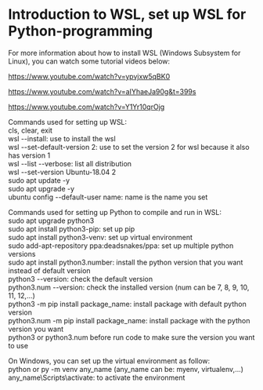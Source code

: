 # Introduction to WSL, set up WSL for Python-programming 
For more information about how to install WSL (Windows Subsystem for Linux), you can watch some tutorial videos below:

https://www.youtube.com/watch?v=ypvjxw5qBK0

https://www.youtube.com/watch?v=aIYhaeJa90g&t=399s

https://www.youtube.com/watch?v=Y1Yr10qrOjg

Commands used for setting up WSL: <br>
cls, clear, exit <br>
wsl --install: use to install the wsl <br>
wsl --set-default-version 2: use to set the version 2 for wsl because it also has version 1 <br> 
wsl --list --verbose: list all distribution <br>
wsl --set-version Ubuntu-18.04 2 <br>
sudo apt update -y <br>
sudo apt upgrade -y <br>
ubuntu config --default-user name: name is the name you set <br>

Commands used for setting up Python to compile and run in WSL: <br>
sudo apt upgrade python3 <br>
sudo apt install python3-pip: set up pip <br>
sudo apt install python3-venv: set up virtual environment <br>
sudo add-apt-repository ppa:deadsnakes/ppa: set up multiple python versions <br>
sudo apt install python3.number: install the python version that you want instead of default version <br>
python3 --version: check the default version <br>
python3.num --version: check the installed version (num can be 7, 8, 9, 10, 11, 12,...) <br>
python3 -m pip install package_name: install package with default python version <br>
python3.num -m pip install package_name: install package with the python version you want <br>
python3 or python3.num before run code to make sure the version you want to use

On Windows, you can set up the virtual environment as follow: <br>
python or py -m venv any_name (any_name can be: myenv, virtualenv,...) <br>
any_name\Scripts\activate: to activate the environment
